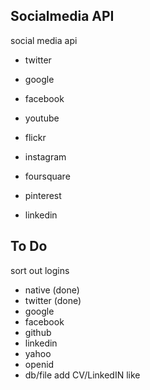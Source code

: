 ## Socialmedia API

social media api

- twitter
- google
- facebook
- youtube

- flickr
- instagram
- foursquare
- pinterest
- linkedin

## To Do
sort out logins
- native (done)
- twitter (done)
- google
- facebook
- github
- linkedin
- yahoo
- openid
- db/file
add CV/LinkedIN like
